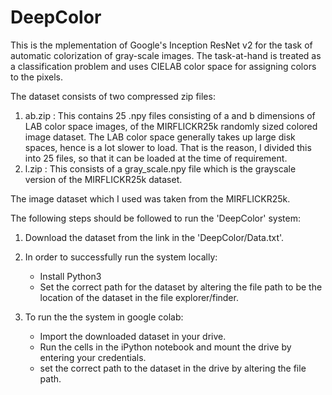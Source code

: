 # DeepColor
This is the mplementation of Google's Inception ResNet v2 for the task of automatic colorization of gray-scale images. The task-at-hand is treated as a classification problem and uses CIELAB color space for assigning colors to the pixels.

The dataset consists of two compressed zip files:
1. ab.zip : This contains 25 .npy files consisting of a and b dimensions of LAB color space images, of the MIRFLICKR25k randomly sized colored image dataset. The LAB color space generally takes up large disk spaces, hence is a lot slower to load. That is the reason, I divided this into 25 files, so that it can be loaded at the time of requirement.
2. l.zip : This consists of a gray_scale.npy file which is the grayscale version of the MIRFLICKR25k dataset.

The image dataset which I used was taken from the MIRFLICKR25k.

The following steps should be followed to run the 'DeepColor' system:
1. Download the dataset from the link in the 'DeepColor/Data.txt'.
2. In order to successfully run the system locally:
    - Install Python3
    - Set the correct path for the dataset by altering the file path to be the location of the dataset in the file explorer/finder.

3. To run the the system in google colab: 
    - Import the downloaded dataset in your drive.
    - Run the cells in the iPython notebook and mount the drive by entering your credentials.
    - set the correct path to the dataset in the drive by altering the file path.


